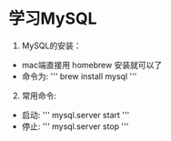 # 学习MySQL
1. MySQL的安装：
- mac端直接用 homebrew 安装就可以了
- 命令为: ''' brew install mysql '''
2. 常用命令:
- 启动: ''' mysql.server start ''' 
- 停止: ''' mysql.server stop '''
